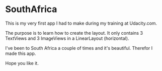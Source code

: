 # SouthAfrica

This is my very first app I had to make during my training at Udacity.com.

The purpose is to learn how to create the layout.
It only contains 3 TextViews and 3 ImageViews in a LinearLayout (horizontal).

I've been to South Africa a couple of times and it's beautiful. Therefor I made this app.

Hope you like it.
